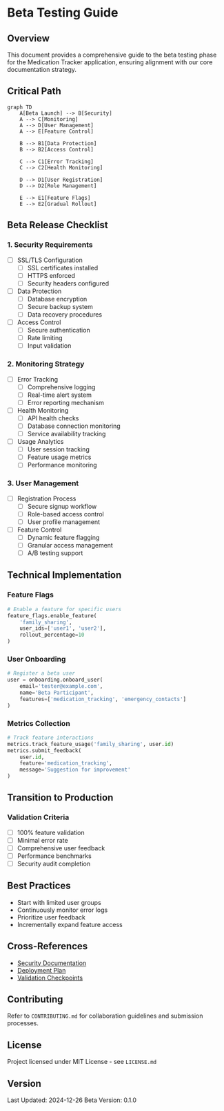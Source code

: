 # Beta Testing Guide

## Overview
This document provides a comprehensive guide to the beta testing phase for the Medication Tracker application, ensuring alignment with our core documentation strategy.

## Critical Path
```mermaid
graph TD
    A[Beta Launch] --> B[Security]
    A --> C[Monitoring]
    A --> D[User Management]
    A --> E[Feature Control]
    
    B --> B1[Data Protection]
    B --> B2[Access Control]
    
    C --> C1[Error Tracking]
    C --> C2[Health Monitoring]
    
    D --> D1[User Registration]
    D --> D2[Role Management]
    
    E --> E1[Feature Flags]
    E --> E2[Gradual Rollout]
```

## Beta Release Checklist

### 1. Security Requirements
- [ ] SSL/TLS Configuration
  - [ ] SSL certificates installed
  - [ ] HTTPS enforced
  - [ ] Security headers configured

- [ ] Data Protection
  - [ ] Database encryption
  - [ ] Secure backup system
  - [ ] Data recovery procedures

- [ ] Access Control
  - [ ] Secure authentication
  - [ ] Rate limiting
  - [ ] Input validation

### 2. Monitoring Strategy
- [ ] Error Tracking
  - [ ] Comprehensive logging
  - [ ] Real-time alert system
  - [ ] Error reporting mechanism

- [ ] Health Monitoring
  - [ ] API health checks
  - [ ] Database connection monitoring
  - [ ] Service availability tracking

- [ ] Usage Analytics
  - [ ] User session tracking
  - [ ] Feature usage metrics
  - [ ] Performance monitoring

### 3. User Management
- [ ] Registration Process
  - [ ] Secure signup workflow
  - [ ] Role-based access control
  - [ ] User profile management

- [ ] Feature Control
  - [ ] Dynamic feature flagging
  - [ ] Granular access management
  - [ ] A/B testing support

## Technical Implementation

### Feature Flags
```python
# Enable a feature for specific users
feature_flags.enable_feature(
    'family_sharing', 
    user_ids=['user1', 'user2'], 
    rollout_percentage=10
)
```

### User Onboarding
```python
# Register a beta user
user = onboarding.onboard_user(
    email='tester@example.com',
    name='Beta Participant',
    features=['medication_tracking', 'emergency_contacts']
)
```

### Metrics Collection
```python
# Track feature interactions
metrics.track_feature_usage('family_sharing', user.id)
metrics.submit_feedback(
    user.id, 
    feature='medication_tracking', 
    message='Suggestion for improvement'
)
```

## Transition to Production

### Validation Criteria
- [ ] 100% feature validation
- [ ] Minimal error rate
- [ ] Comprehensive user feedback
- [ ] Performance benchmarks
- [ ] Security audit completion

## Best Practices
- Start with limited user groups
- Continuously monitor error logs
- Prioritize user feedback
- Incrementally expand feature access

## Cross-References
- [Security Documentation](/docs/SECURITY.md)
- [Deployment Plan](/docs/DEPLOYMENT_PLAN.md)
- [Validation Checkpoints](/docs/VALIDATION_CHECKPOINTS.md)

## Contributing
Refer to `CONTRIBUTING.md` for collaboration guidelines and submission processes.

## License
Project licensed under MIT License - see `LICENSE.md`

## Version
Last Updated: 2024-12-26
Beta Version: 0.1.0
